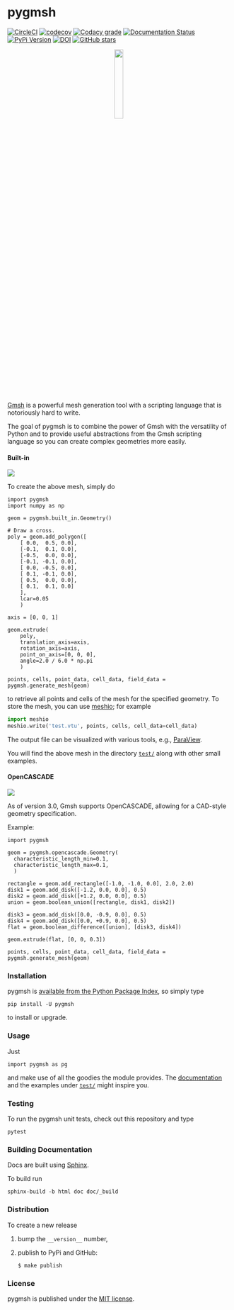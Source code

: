 # pygmsh

[![CircleCI](https://img.shields.io/circleci/project/github/nschloe/pygmsh/master.svg)](https://circleci.com/gh/nschloe/pygmsh)
[![codecov](https://img.shields.io/codecov/c/github/nschloe/pygmsh.svg)](https://codecov.io/gh/nschloe/pygmsh)
[![Codacy grade](https://img.shields.io/codacy/grade/03aca50105054d18bf1f5ca3add9f2ee.svg)](https://app.codacy.com/app/nschloe/pygmsh/dashboard)
[![Documentation Status](https://readthedocs.org/projects/pygmsh/badge/?version=latest)](https://pygmsh.readthedocs.org/en/latest/?badge=latest)
[![PyPi Version](https://img.shields.io/pypi/v/pygmsh.svg)](https://pypi.python.org/pypi/pygmsh)
[![DOI](https://zenodo.org/badge/DOI/10.5281/zenodo.1173105.svg)](https://doi.org/10.5281/zenodo.1173105)
[![GitHub stars](https://img.shields.io/github/stars/nschloe/pygmsh.svg?logo=github&style=social&label=Stars)](https://github.com/nschloe/pygmsh)

<p align="center">
  <img src="https://nschloe.github.io/pygmsh/logo.png" width="20%">
</p>

[Gmsh](https://gmsh.info/) is a powerful mesh generation tool with a
scripting language that is notoriously hard to write.

The goal of pygmsh is to combine the power of Gmsh with the versatility of
Python and to provide useful abstractions from the Gmsh scripting language
so you can create complex geometries more easily.

#### Built-in

![](https://nschloe.github.io/pygmsh/screw.png)

To create the above mesh, simply do
```python,test
import pygmsh
import numpy as np

geom = pygmsh.built_in.Geometry()

# Draw a cross.
poly = geom.add_polygon([
    [ 0.0,  0.5, 0.0],
    [-0.1,  0.1, 0.0],
    [-0.5,  0.0, 0.0],
    [-0.1, -0.1, 0.0],
    [ 0.0, -0.5, 0.0],
    [ 0.1, -0.1, 0.0],
    [ 0.5,  0.0, 0.0],
    [ 0.1,  0.1, 0.0]
    ],
    lcar=0.05
    )

axis = [0, 0, 1]

geom.extrude(
    poly,
    translation_axis=axis,
    rotation_axis=axis,
    point_on_axis=[0, 0, 0],
    angle=2.0 / 6.0 * np.pi
    )

points, cells, point_data, cell_data, field_data = pygmsh.generate_mesh(geom)
```
to retrieve all points and cells of the mesh for the specified geometry.
To store the mesh, you can use [meshio](https://pypi.python.org/pypi/meshio);
for example
```python
import meshio
meshio.write('test.vtu', points, cells, cell_data=cell_data)
```
The output file can be visualized with various tools, e.g.,
[ParaView](https://www.paraview.org/).

You will find the above mesh in the directory
[`test/`](https://github.com/nschloe/pygmsh/tree/master/test/) along with other
small examples.

#### OpenCASCADE

![](https://nschloe.github.io/pygmsh/puzzle.png)

As of version 3.0, Gmsh supports OpenCASCADE, allowing for a CAD-style geometry
specification.

Example:
```python,test
import pygmsh

geom = pygmsh.opencascade.Geometry(
  characteristic_length_min=0.1,
  characteristic_length_max=0.1,
  )

rectangle = geom.add_rectangle([-1.0, -1.0, 0.0], 2.0, 2.0)
disk1 = geom.add_disk([-1.2, 0.0, 0.0], 0.5)
disk2 = geom.add_disk([+1.2, 0.0, 0.0], 0.5)
union = geom.boolean_union([rectangle, disk1, disk2])

disk3 = geom.add_disk([0.0, -0.9, 0.0], 0.5)
disk4 = geom.add_disk([0.0, +0.9, 0.0], 0.5)
flat = geom.boolean_difference([union], [disk3, disk4])

geom.extrude(flat, [0, 0, 0.3])

points, cells, point_data, cell_data, field_data = pygmsh.generate_mesh(geom)
```

### Installation

pygmsh is [available from the Python Package
Index](https://pypi.python.org/pypi/pygmsh/), so simply type
```
pip install -U pygmsh
```
to install or upgrade.

### Usage

Just
```
import pygmsh as pg
```
and make use of all the goodies the module provides. The
[documentation](https://pygmsh.readthedocs.org/) and the examples under
[`test/`](https://github.com/nschloe/pygmsh/tree/master/test/)
might inspire you.


### Testing

To run the pygmsh unit tests, check out this repository and type
```
pytest
```

### Building Documentation

Docs are built using [Sphinx](http://www.sphinx-doc.org/en/stable/).

To build run
```
sphinx-build -b html doc doc/_build
```

### Distribution

To create a new release

1. bump the `__version__` number,

2. publish to PyPi and GitHub:
    ```
    $ make publish
    ```

### License

pygmsh is published under the [MIT license](https://en.wikipedia.org/wiki/MIT_License).
